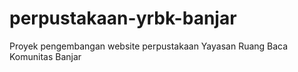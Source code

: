 # perpustakaan-yrbk-banjar
Proyek pengembangan website perpustakaan Yayasan Ruang Baca Komunitas Banjar

